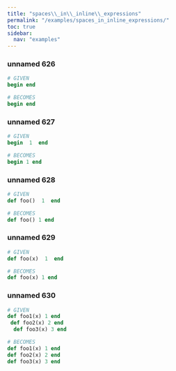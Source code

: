 ```yaml
---
title: "spaces\\_in\\_inline\\_expressions"
permalink: "/examples/spaces_in_inline_expressions/"
toc: true
sidebar:
  nav: "examples"
---
```


### unnamed 626
```ruby
# GIVEN
begin end
```
```ruby
# BECOMES
begin end
```
### unnamed 627
```ruby
# GIVEN
begin  1  end
```
```ruby
# BECOMES
begin 1 end
```
### unnamed 628
```ruby
# GIVEN
def foo()  1  end
```
```ruby
# BECOMES
def foo() 1 end
```
### unnamed 629
```ruby
# GIVEN
def foo(x)  1  end
```
```ruby
# BECOMES
def foo(x) 1 end
```
### unnamed 630
```ruby
# GIVEN
def foo1(x) 1 end
 def foo2(x) 2 end
  def foo3(x) 3 end
```
```ruby
# BECOMES
def foo1(x) 1 end
def foo2(x) 2 end
def foo3(x) 3 end
```

